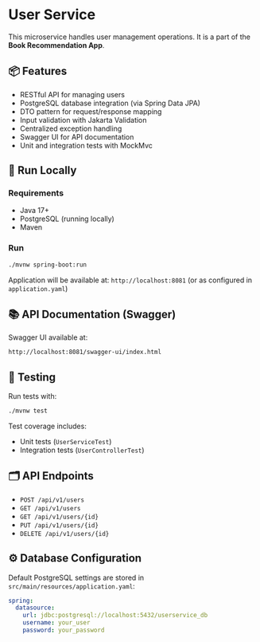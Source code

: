 # User Service

This microservice handles user management operations. It is a part of the **Book Recommendation App**.

## 📦 Features

- RESTful API for managing users
- PostgreSQL database integration (via Spring Data JPA)
- DTO pattern for request/response mapping
- Input validation with Jakarta Validation
- Centralized exception handling
- Swagger UI for API documentation
- Unit and integration tests with MockMvc

## 🚀 Run Locally

### Requirements

- Java 17+
- PostgreSQL (running locally)
- Maven

### Run

```bash
./mvnw spring-boot:run
```

Application will be available at: `http://localhost:8081` (or as configured in `application.yaml`)

## 📚 API Documentation (Swagger)

Swagger UI available at:

```bash
http://localhost:8081/swagger-ui/index.html
```

## 🧪 Testing

Run tests with:

```bash
./mvnw test
```

Test coverage includes:
- Unit tests (`UserServiceTest`)
- Integration tests (`UserControllerTest`)

## 🗂 API Endpoints

- `POST /api/v1/users`
- `GET /api/v1/users`
- `GET /api/v1/users/{id}`
- `PUT /api/v1/users/{id}`
- `DELETE /api/v1/users/{id}`

## ⚙️ Database Configuration

Default PostgreSQL settings are stored in `src/main/resources/application.yaml`:

```yaml
spring:
  datasource:
    url: jdbc:postgresql://localhost:5432/userservice_db
    username: your_user
    password: your_password
```